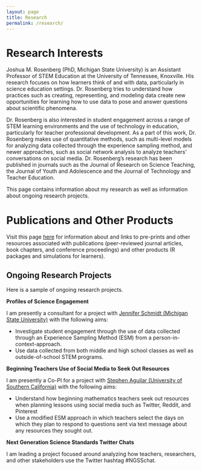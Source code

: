 ```yaml
---
layout: page
title: Research
permalink: /research/
---
```


# Research Interests

Joshua M. Rosenberg (PhD, Michigan State University) is an Assistant Professor of STEM Education at the University of Tennessee, Knoxville. His research focuses on how learners think of and with data, particularly in science education settings. Dr. Rosenberg tries to understand how practices such as creating, representing, and modeling data create new opportunities for learning how to use data to pose and answer questions about scientific phenomena.

Dr. Rosenberg is also interested in student engagement across a range of STEM learning environments and the use of technology in education, particularly for teacher professional development. As a part of this work, Dr. Rosenberg makes use of quantitative methods, such as multi-level models for analyzing data collected through the experience sampling method, and newer approaches, such as social network analysis to analyze teachers’ conversations on social media. Dr. Rosenberg’s research has been published in journals such as the Journal of Research on Science Teaching, the Journal of Youth and Adolescence and the Journal of Technology and Teacher Education.

This page contains information about my research as well as information about ongoing research projects. 

# Publications and Other Products

Visit this page [here](https://www.joshuamrosenberg.com/about/) for information about and links to pre-prints and other resources associated with publications (peer-reviewed journal articles, book chapters, and conference proceedings) and other products (R packages and simulations for learners).

## Ongoing Research Projects

Here is a sample of ongoing research projects. 

**Profiles of Science Engagement**

I am presently a consultant for a project with [Jennifer Schmidt (Michigan State University)](http://education.msu.edu/search/FormView.aspx?email=jaschmid%40msu.edu) with the following aims:

* Investigate student engagement through the use of data collected through an Experience Sampling Method (ESM) from a person-in-context-approach.
* Use data collected from both middle and high school classes as well as outside-of-school STEM programs.

**Beginning Teachers Use of Social Media to Seek Out Resources**

I am presently a Co-PI for a project with [Stephen Aguilar (University of Southern California)](https://rossier.usc.edu/faculty-and-research/directories/a-z/profile/?id=221) with the following aims:

* Understand how beginning mathematics teachers seek out resources when planning lessons using social media such as Twitter, Reddit, and Pinterest
* Use a modified ESM approach in which teachers select the days on which they plan to respond to questions sent via text message about any resources they sought out.

**Next Generation Science Standards Twitter Chats**

I am leading a project focused around analyzing how teachers, researchers, and other stakeholders use the Twitter hashtag #NGSSchat.